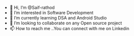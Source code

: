 - 👋 Hi, I’m @Saif-rathod
- 👀 I’m interested in Software Development
- 🌱 I’m currently learning DSA and Android Studio
- 💞️ I’m looking to collaborate on any Open source project
- 📫 How to reach me ..You can connect with me on Linkedin

<!---
Saif-rathod/Saif-rathod is a ✨ special ✨ repository because its `README.md` (this file) appears on your GitHub profile.
You can click the Preview link to take a look at your changes.
--->
